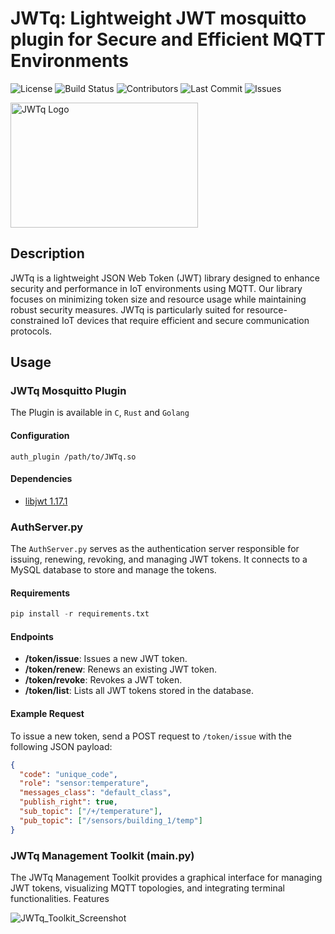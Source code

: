 # JWTq: Lightweight JWT mosquitto plugin for Secure and Efficient MQTT Environments

![License](https://img.shields.io/github/license/ddagmilu/JWTq)
![Build Status](https://img.shields.io/github/actions/workflow/status/ddagmilu/JWTq/build.yml)
![Contributors](https://img.shields.io/github/contributors/ddagmilu/JWTq)
![Last Commit](https://img.shields.io/github/last-commit/ddagmilu/JWTq)
![Issues](https://img.shields.io/github/issues/ddagmilu/JWTq)

<img src="https://i.imgur.com/tNHj0rA.png" alt="JWTq Logo" width="300" height="200">
 <!-- Placeholder for logo image -->

## Description

JWTq is a lightweight JSON Web Token (JWT) library designed to enhance security and performance in IoT environments using MQTT. Our library focuses on minimizing token size and resource usage while maintaining robust security measures. JWTq is particularly suited for resource-constrained IoT devices that require efficient and secure communication protocols.

## Usage

### JWTq Mosquitto Plugin
The Plugin is available in `C`, `Rust` and `Golang`
#### Configuration

```
auth_plugin /path/to/JWTq.so
```

#### Dependencies
- [libjwt 1.17.1](https://github.com/benmcollins/libjwt)

### AuthServer.py

The `AuthServer.py` serves as the authentication server responsible for issuing, renewing, revoking, and managing JWT tokens. It connects to a MySQL database to store and manage the tokens.

#### Requirements

```python
pip install -r requirements.txt
```

#### Endpoints

- **/token/issue**: Issues a new JWT token.
- **/token/renew**: Renews an existing JWT token.
- **/token/revoke**: Revokes a JWT token.
- **/token/list**: Lists all JWT tokens stored in the database.

#### Example Request

To issue a new token, send a POST request to `/token/issue` with the following JSON payload:
```json
{
  "code": "unique_code",
  "role": "sensor:temperature",
  "messages_class": "default_class",
  "publish_right": true,
  "sub_topic": ["/+/temperature"],
  "pub_topic": ["/sensors/building_1/temp"]
}
```

### JWTq Management Toolkit (main.py)

The JWTq Management Toolkit provides a graphical interface for managing JWT tokens, visualizing MQTT topologies, and integrating terminal functionalities.
Features

![JWTq_Toolkit_Screenshot](https://i.imgur.com/9XlOHFq.png) <!-- Placeholder for logo image -->

